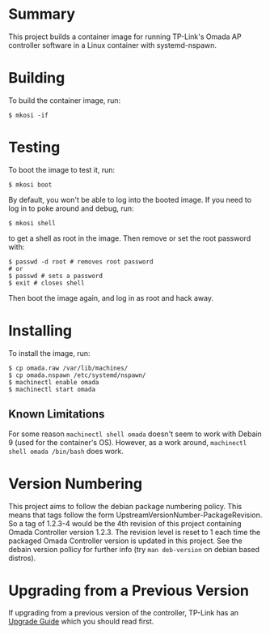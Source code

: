 # Summary #

This project builds a container image for running TP-Link's Omada AP controller software in a Linux container with systemd-nspawn.

# Building #

To build the container image, run:

``` shell
$ mkosi -if
```

# Testing #

To boot the image to test it, run:

``` shell
$ mkosi boot
```

By default, you won't be able to log into the booted image.
If you need to log in to poke around and debug, run:

``` shell
$ mkosi shell
```

to get a shell as root in the image.
Then remove or set the root password with:


``` shell
$ passwd -d root # removes root password
# or
$ passwd # sets a password
$ exit # closes shell
```

Then boot the image again, and log in as root and hack away.

# Installing #

To install the image, run:

``` shell
$ cp omada.raw /var/lib/machines/
$ cp omada.nspawn /etc/systemd/nspawn/
$ machinectl enable omada
$ machinectl start omada
```

## Known Limitations ##

For some reason `machinectl shell omada` doesn't seem to work with Debain 9 (used for the container's OS).
However, as a work around, `machinectl shell omada /bin/bash` does work.

# Version Numbering #

This project aims to follow the debian package numbering policy. This means
that tags follow the form UpstreamVersionNumber-PackageRevision. So a tag of
1.2.3-4 would be the 4th revision of this project containing Omada Controller
version 1.2.3. The revision level is reset to 1 each time the packaged Omada
Controller version is updated in this project. See the debain version pollicy
for further info (try `man deb-version` on debian based distros).

# Upgrading from a Previous Version #

If upgrading from a previous version of the controller, TP-Link has an [Upgrade
Guide] which you should read first.

[Upgrade Guide]: https://www.tp-link.com/omada-sdn/controller-upgrade/
